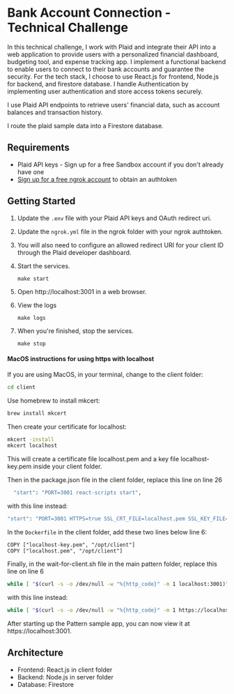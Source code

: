 # Bank Account Connection - Technical Challenge

In this technical challenge, I work with Plaid and integrate their API into a web application to provide users with a personalized financial dashboard, budgeting tool, and expense tracking app. I implement a functional backend to enable users to connect to their bank accounts and guarantee the security. For the tech stack, I choose to use React.js for frontend, Node.js for backend, and firestore database. I handle Authentication by implementing user authentication and store access tokens securely.

I use Plaid API endpoints to retrieve users' financial data, such as account balances and transaction history.

I route the plaid sample data into a Firestore database.

## Requirements

-   Plaid API keys - Sign up for a free Sandbox account if you don't already have one
-   [Sign up for a free ngrok account](https://dashboard.ngrok.com/signup) to obtain an authtoken

## Getting Started

1. Update the `.env` file with your Plaid API keys and OAuth redirect uri.

2. Update the `ngrok.yml` file in the ngrok folder with your ngrok authtoken. 

1. You will also need to configure an allowed redirect URI for your client ID through the Plaid developer dashboard.

1. Start the services. 
    ```shell
    make start
    ```
1. Open http://localhost:3001 in a web browser.
1. View the logs
    ```shell
    make logs
    ```
1. When you're finished, stop the services.
    ```shell
    make stop
    ```
#### MacOS instructions for using https with localhost

If you are using MacOS, in your terminal, change to the client folder:

```bash
cd client
```

Use homebrew to install mkcert:

```bash
brew install mkcert
```

Then create your certificate for localhost:

```bash
mkcert -install
mkcert localhost
```

This will create a certificate file localhost.pem and a key file localhost-key.pem inside your client folder.

Then in the package.json file in the client folder, replace this line on line 26

```bash
  "start": "PORT=3001 react-scripts start",
```

with this line instead:

```bash
"start": "PORT=3001 HTTPS=true SSL_CRT_FILE=localhost.pem SSL_KEY_FILE=localhost-key.pem react-scripts start",
```

In the `Dockerfile` in the client folder, add these two lines below line 6:

```
COPY ["localhost-key.pem", "/opt/client"]
COPY ["localhost.pem", "/opt/client"]
```

Finally, in the wait-for-client.sh file in the main pattern folder, replace this line on line 6

```bash
while [ "$(curl -s -o /dev/null -w "%{http_code}" -m 1 localhost:3001)" != "200" ]
```

with this line instead:

```bash
while [ "$(curl -s -o /dev/null -w "%{http_code}" -m 1 https://localhost:3001)" != "200" ]
```

After starting up the Pattern sample app, you can now view it at https://localhost:3001.

## Architecture

-   Frontend: React.js in client folder
-   Backend: Node.js in server folder
-   Database: Firestore
